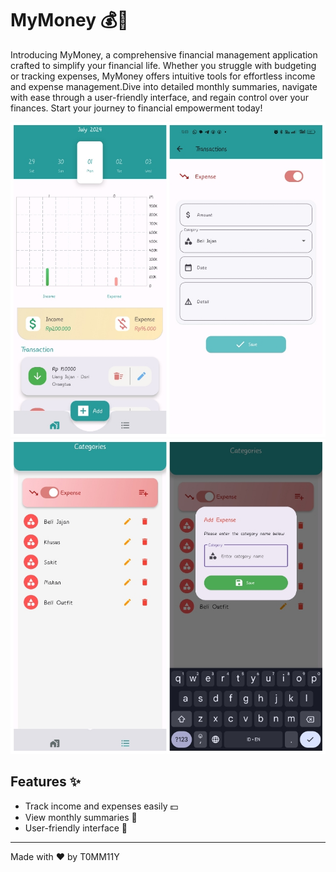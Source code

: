 # MyMoney 💰📱
Introducing MyMoney, a comprehensive financial management application crafted to simplify your financial life. Whether you struggle with budgeting or tracking expenses, 
MyMoney offers intuitive tools for effortless income and expense management.Dive into detailed monthly summaries, navigate with ease through a user-friendly interface, 
and regain control over your finances. Start your journey to financial empowerment today!

![MyMoney App Screenshot1](https://github.com/T0MM11Y/MyM0n3yAppWithFlutter/blob/main/1.jpg)
![MyMoney App Screenshot2](https://github.com/T0MM11Y/MyM0n3yAppWithFlutter/blob/main/2.jpg)

## Features ✨
- Track income and expenses easily 💵
- View monthly summaries 📅
- User-friendly interface 👥

---

Made with ❤️ by T0MM11Y
